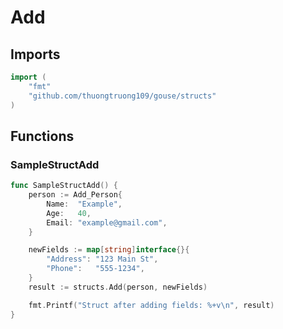 # Add

## Imports

```go
import (
	"fmt"	"github.com/thuongtruong109/gouse/structs")
```
## Functions


### SampleStructAdd

```go
func SampleStructAdd() {
	person := Add_Person{
		Name:  "Example",
		Age:   40,
		Email: "example@gmail.com",
	}

	newFields := map[string]interface{}{
		"Address": "123 Main St",
		"Phone":   "555-1234",
	}
	result := structs.Add(person, newFields)

	fmt.Printf("Struct after adding fields: %+v\n", result)
}```

